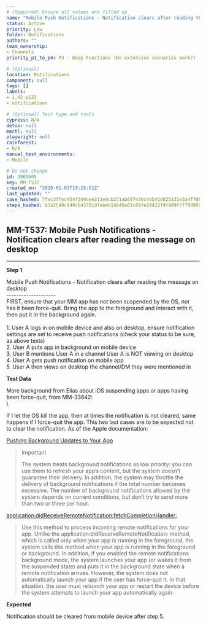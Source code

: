 ```yaml
---
# (Required) Ensure all values are filled up
name: "Mobile Push Notifications - Notification clears after reading the message on desktop"
status: Active
priority: Low
folder: Notifications
authors: ""
team_ownership: 
- Channels
priority_p1_to_p4: P3 - Deep Functions (Do extensive scenarios work?)

# (Optional)
location: Notifications
component: null
tags: []
labels: 
- 1.42-p123
- notifications

# (Optional) Test type and tools
cypress: N/A
detox: null
mmctl: null
playwright: null
rainforest: 
- N/A
manual_test_environments: 
- Mobile

# Do not change
id: 3905605
key: MM-T537
created_on: "2020-01-03T19:25:51Z"
last_updated: ""
case_hashed: 7fec3ffec454f349aee211e9cb271ab697430c44b41d825131e2a4f7d69b8666a80efa88e74e02be5850fbd1b37033ae
steps_hashed: b3a2549c949cb43701dfebdd14640a03c89fe19432f9f989f7f794950a9e0a901cd6d1aa3efaa2b477657741398ae0f6
---
```


<!-- (Auto-generated) Based on frontmatter's "key" and "name" -->

## MM-T537: Mobile Push Notifications - Notification clears after reading the message on desktop

---

**Step 1**

Mobile Push Notifications - Notification clears after reading the message on desktop\
\--------------------\
FIRST, ensure that your MM app has not been suspended by the OS, nor has it been force-quit. Bring the app to the foreground and interact with it, then put it in the background again.\
\
1\. User A logs in on mobile device and also on desktop, ensure notification settings are set to receive push notifications (check your status to be sure, as above tests)\
2\. User A puts app in background on mobile device\
3\. User B mentions User A in a channel User A is NOT viewing on desktop\
4\. User A gets push notification on mobile app\
5\. User A then views on desktop the channel/DM they were mentioned in

**Test Data**

More background from Elias about iOS suspending apps or apps having been force-quit, from MM-33642:\
\\

If I let the OS kill the app, then at times the notification is not cleared, same happens if I force-quit the app. This two last cases are to be expected not to clear the notification. As of the Apple documentation:

[Pushing Background Updates to Your App](https://developer.apple.com/documentation/usernotifications/setting_up_a_remote_notification_server/pushing_background_updates_to_your_app?language=objc "https://developer.apple.com/documentation/usernotifications/setting_up_a_remote_notification_server/pushing_background_updates_to_your_app?language=objc")

> Important
>
> The system treats background notifications as low priority: you can use them to refresh your app’s content, but the system doesn’t guarantee their delivery. In addition, the system may throttle the delivery of background notifications if the total number becomes excessive. The number of background notifications allowed by the system depends on current conditions, but don’t try to send more than two or three per hour.

[application:didReceiveRemoteNotification:fetchCompletionHandler:](https://developer.apple.com/documentation/uikit/uiapplicationdelegate/1623013-application?language=objc "https://developer.apple.com/documentation/uikit/uiapplicationdelegate/1623013-application?language=objc")

> Use this method to process incoming remote notifications for your app. Unlike the application:didReceiveRemoteNotification: method, which is called only when your app is running in the foreground, the system calls this method when your app is running in the foreground or background. In addition, if you enabled the remote notifications background mode, the system launches your app (or wakes it from the suspended state) and puts it in the background state when a remote notification arrives. However, the system does not automatically launch your app if the user has force-quit it. In that situation, the user must relaunch your app or restart the device before the system attempts to launch your app automatically again.

**Expected**

Notification should be cleared from mobile device after step 5.
